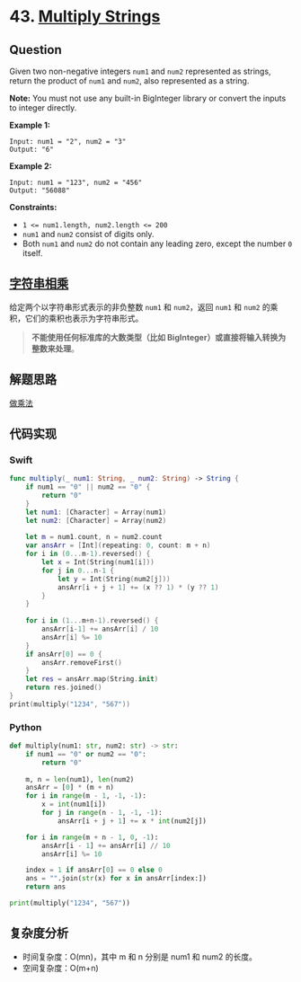 # 43. [Multiply Strings](https://leetcode.com/problems/multiply-strings)

## Question

Given two non-negative integers `num1` and `num2` represented as strings, return the product of `num1` and `num2`, also represented as a string.

**Note:** You must not use any built-in BigInteger library or convert the inputs to integer directly.

**Example 1:**

```
Input: num1 = "2", num2 = "3"
Output: "6"
```

**Example 2:**

```
Input: num1 = "123", num2 = "456"
Output: "56088"
```

**Constraints:**

- `1 <= num1.length, num2.length <= 200`
- `num1` and `num2` consist of digits only.
- Both `num1` and `num2` do not contain any leading zero, except the number `0` itself.

## [字符串相乘](https://leetcode-cn.com/problems/multiply-strings)

给定两个以字符串形式表示的非负整数 `num1` 和 `num2`，返回 `num1` 和 `num2` 的乘积，它们的乘积也表示为字符串形式。

> **不能使用任何标准库的大数类型（比如 BigInteger）**或**直接将输入转换为整数来处理**。

## 解题思路

[做乘法](https://leetcode-cn.com/problems/multiply-strings/solution/zi-fu-chuan-xiang-cheng-by-leetcode-solution/)

## 代码实现

### Swift

```swift
func multiply(_ num1: String, _ num2: String) -> String {
    if num1 == "0" || num2 == "0" {
        return "0"
    }
    let num1: [Character] = Array(num1)
    let num2: [Character] = Array(num2)
        
    let m = num1.count, n = num2.count
    var ansArr = [Int](repeating: 0, count: m + n)
    for i in (0...m-1).reversed() {
        let x = Int(String(num1[i]))
        for j in 0...n-1 {
            let y = Int(String(num2[j]))
            ansArr[i + j + 1] += (x ?? 1) * (y ?? 1)
        }
    }
    
    for i in (1...m+n-1).reversed() {
        ansArr[i-1] += ansArr[i] / 10
        ansArr[i] %= 10
    }
    if ansArr[0] == 0 {
        ansArr.removeFirst()
    }
    let res = ansArr.map(String.init)
    return res.joined()
}
print(multiply("1234", "567"))
```

### Python

```python
def multiply(num1: str, num2: str) -> str:
    if num1 == "0" or num2 == "0":
        return "0"
    
    m, n = len(num1), len(num2)
    ansArr = [0] * (m + n)
    for i in range(m - 1, -1, -1):
        x = int(num1[i])
        for j in range(n - 1, -1, -1):
            ansArr[i + j + 1] += x * int(num2[j])

    for i in range(m + n - 1, 0, -1):
        ansArr[i - 1] += ansArr[i] // 10
        ansArr[i] %= 10

    index = 1 if ansArr[0] == 0 else 0
    ans = "".join(str(x) for x in ansArr[index:])
    return ans

print(multiply("1234", "567"))
```

## 复杂度分析

- 时间复杂度：O(mn)，其中 m 和 n 分别是 num1 和 num2 的长度。
- 空间复杂度：O(m+n)

